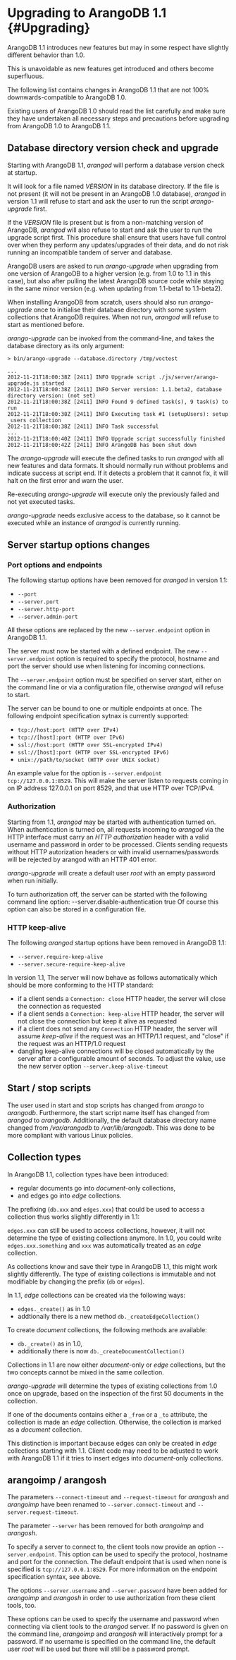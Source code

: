 Upgrading to ArangoDB 1.1 {#Upgrading}
======================================

ArangoDB 1.1 introduces new features but may in some respect have slightly different behavior than 1.0. 

This is unavoidable as new features get introduced and others become superfluous.

The following list contains changes in ArangoDB 1.1 that are not 100% downwards-compatible to ArangoDB 1.0. 

Existing users of ArangoDB 1.0 should read the list carefully and make sure they have undertaken all 
necessary steps and precautions before upgrading from ArangoDB 1.0 to ArangoDB 1.1.

## Database directory version check and upgrade

Starting with ArangoDB 1.1, _arangod_ will perform a database version check at startup. 

It will look for a file named _VERSION_ in its database directory. If the file is not present 
(it will not be present in an ArangoDB 1.0 database), _arangod_ in version 1.1 will refuse to start 
and ask the user to run the script _arango-upgrade_ first.

If the _VERSION_ file is present but is from a non-matching version of ArangoDB, _arangod_ will also 
refuse to start and ask the user to run the upgrade script first.
This procedure shall ensure that users have full control over when they perform any updates/upgrades 
of their data, and do not risk running an incompatible tandem of server and database.

ArangoDB users are asked to run _arango-upgrade_ when upgrading from one version of ArangoDB to a 
higher version (e.g. from 1.0 to 1.1 in this case), but also after pulling the latest ArangoDB source 
code while staying in the same minor version (e.g. when updating from 1.1-beta1 to 1.1-beta2).

When installing ArangoDB from scratch, users should also run _arango-upgrade_ once to initialise their 
database directory with some system collections that ArangoDB requires. When not run, _arangod_ will refuse 
to start as mentioned before.

_arango-upgrade_ can be invoked from the command-line, and takes the database directory as its 
only argument:

    > bin/arango-upgrade --database.directory /tmp/voctest

    ...
    2012-11-21T18:00:38Z [2411] INFO Upgrade script ./js/server/arango-upgrade.js started
    2012-11-21T18:00:38Z [2411] INFO Server version: 1.1.beta2, database directory version: (not set)
    2012-11-21T18:00:38Z [2411] INFO Found 9 defined task(s), 9 task(s) to run
    2012-11-21T18:00:38Z [2411] INFO Executing task #1 (setupUsers): setup _users collection
    2012-11-21T18:00:38Z [2411] INFO Task successful
    ...
    2012-11-21T18:00:40Z [2411] INFO Upgrade script successfully finished
    2012-11-21T18:00:42Z [2411] INFO ArangoDB has been shut down

The _arango-upgrade_ will execute the defined tasks to run _arangod_ with all new features and 
data formats. It should normally run without problems and indicate success at script end. If it detects
a problem that it cannot fix, it will halt on the first error and warn the user.

Re-executing _arango-upgrade_ will execute only the previously failed and not yet executed tasks.

_arango-upgrade_ needs exclusive access to the database, so it cannot be executed while an
instance of _arangod_ is currently running. 


## Server startup options changes

### Port options and endpoints

The following startup options have been removed for _arangod_ in version 1.1:
- `--port`
- `--server.port`
- `--server.http-port`
- `--server.admin-port`

All these options are replaced by the new `--server.endpoint` option in ArangoDB 1.1.


The server must now be started with a defined endpoint. 
The new `--server.endpoint` option is required to specify the protocol, hostname and port the 
server should use when listening for incoming connections.

The `--server.endpoint` option must be specified on server start, either on the command line or via 
a configuration file, otherwise _arangod_ will refuse to start.

The server can be bound to one or multiple endpoints at once. The following endpoint 
specification sytnax is currently supported:
- `tcp://host:port (HTTP over IPv4)`
- `tcp://[host]:port (HTTP over IPv6)`
- `ssl://host:port (HTTP over SSL-encrypted IPv4)`
- `ssl://[host]:port (HTTP over SSL-encrypted IPv6)`
- `unix://path/to/socket (HTTP over UNIX socket)`

An example value for the option is `--server.endpoint tcp://127.0.0.1:8529`. 
This will make the server listen to requests coming in on IP address 127.0.0.1 on port 8529, 
and that use HTTP over TCP/IPv4.

### Authorization

Starting from 1.1, _arangod_ may be started with authentication turned on.
When authentication is turned on, all requests incoming to _arangod_ via the HTTP interface must 
carry an _HTTP authorization_ header with a valid username and password in order to be processed.
Clients sending requests without HTTP autorization headers or with invalid usernames/passwords 
will be rejected by arangod with an HTTP 401 error.

_arango-upgrade_ will create a default user _root_ with an empty password when run initially.

To turn authorization off, the server can be started with the following command line option:
    --server.disable-authentication true
Of course this option can also be stored in a configuration file.


### HTTP keep-alive

The following _arangod_ startup options have been removed in ArangoDB 1.1:
- `--server.require-keep-alive`
- `--server.secure-require-keep-alive`

In version 1.1, The server will now behave as follows automatically which should be more 
conforming to the HTTP standard:
- if a client sends a `Connection: close` HTTP header, the server will close the connection as 
  requested
- if a client sends a `Connection: keep-alive` HTTP header, the server will not close the 
  connection but keep it alive as requested
- if a client does not send any `Connection` HTTP header, the server will assume _keep-alive_ 
  if the request was an HTTP/1.1 request, and "close" if the request was an HTTP/1.0 request
- dangling keep-alive connections will be closed automatically by the server after a configurable 
  amount of seconds. To adjust the value, use the new server option `--server.keep-alive-timeout`


## Start / stop scripts

The user used in start and stop scripts has changed from _arango_ to _arangodb_. Furthermore,
the start script name itself has changed from _arangod_ to _arangodb_. Additionally, the default 
database directory name changed from _/var/arangodb_ to _/var/lib/arangodb_.
This was done to be more compliant with various Linux policies.


## Collection types

In ArangoDB 1.1, collection types have been introduced: 
- regular documents go into _document_-only collections, 
- and edges go into _edge_ collections. 

The prefixing (`db.xxx` and `edges.xxx`) that could be used to access a collection thus works 
slightly differently in 1.1: 

`edges.xxx` can still be used to access collections, however, it will not determine the type 
of existing collections anymore. In 1.0, you could write `edges.xxx.something` and `xxx` was 
automatically treated as an _edge_ collection.

As collections know and save their type in ArangoDB 1.1, this might work slightly differently.
The type of existing collections is immutable and not modifiable by changing the prefix (`db` or `edges`).

In 1.1, _edge_ collections can be created via the following ways:
- `edges._create()` as in 1.0
- addtionally there is a new method `db._createEdgeCollection()`

To create _document_ collections, the following methods are available: 
- `db._create()` as in 1.0, 
- additionally there is now `db._createDocumentCollection()`

Collections in 1.1 are now either _document_-only or _edge_ collections, but the two concepts 
cannot be mixed in the same collection. 

_arango-upgrade_ will determine the types of existing collections from 1.0 once on upgrade, 
based on the inspection of the first 50 documents in the collection. 

If one of the documents contains either a `_from` or a `_to` attribute, the collection is made an 
_edge_ collection. Otherwise, the collection is marked as a _document_ collection.

This distinction is important because edges can only be created in _edge_ collections starting 
with 1.1. Client code may need to be adjusted to work with ArangoDB 1.1 if it tries to insert
edges into _document_-only collections.


## arangoimp / arangosh

The parameters `--connect-timeout` and `--request-timeout` for _arangosh_ and _arangoimp_ have been 
renamed to `--server.connect-timeout` and `--server.request-timeout`.

The parameter `--server` has been removed for both _arangoimp_ and _arangosh_. 

To specify a server to connect to, the client tools now provide an option `--server.endpoint`. 
This option can be used to specify the protocol, hostname and port for the connection. 
The default endpoint that is used when none is specified is `tcp://127.0.0.1:8529`. 
For more information on the endpoint specification syntax, see above.

The options `--server.username` and `--server.password` have been added for _arangoimp_ and _arangosh_
in order to use authorization from these client tools, too.

These options can be used to specify the username and password when connecting via client tools 
to the _arangod_ server. If no password is given on the command line, _arangoimp_ and _arangosh_ 
will interactively prompt for a password.
If no username is specified on the command line, the default user _root_ will be used but there 
will still be a password prompt. 
